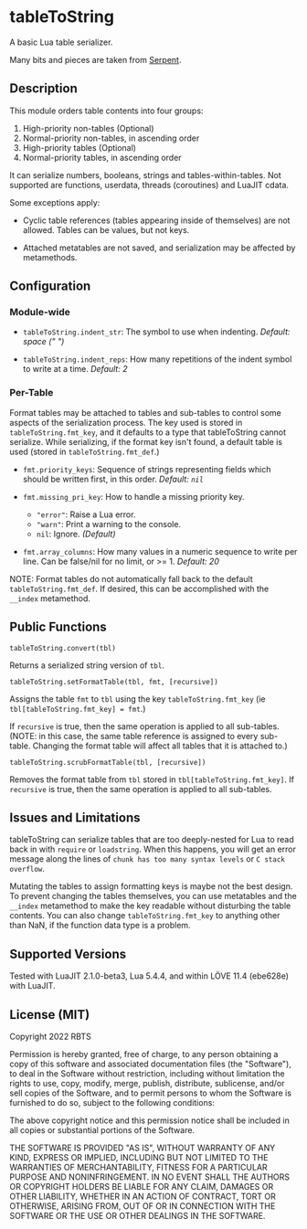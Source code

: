 # tableToString

A basic Lua table serializer.

Many bits and pieces are taken from [Serpent](https://github.com/pkulchenko/serpent).


## Description

This module orders table contents into four groups:

1. High-priority non-tables (Optional)
2. Normal-priority non-tables, in ascending order
3. High-priority tables (Optional)
4. Normal-priority tables, in ascending order

It can serialize numbers, booleans, strings and tables-within-tables. Not supported are functions, userdata, threads (coroutines) and LuaJIT cdata.

Some exceptions apply:

* Cyclic table references (tables appearing inside of themselves) are not allowed. Tables can be values, but not keys.

* Attached metatables are not saved, and serialization may be affected by metamethods.


## Configuration

### Module-wide

* `tableToString.indent_str`: The symbol to use when indenting. *Default: space (" ")*

* `tableToString.indent_reps`: How many repetitions of the indent symbol to write at a time. *Default: 2*


### Per-Table

Format tables may be attached to tables and sub-tables to control some aspects of the serialization process. The key used is stored in `tableToString.fmt_key`, and it defaults to a type that tableToString cannot serialize. While serializing, if the format key isn't found, a default table is used (stored in `tableToString.fmt_def`.)

* `fmt.priority_keys`: Sequence of strings representing fields which should be written first, in this order. *Default: `nil`*

* `fmt.missing_pri_key`: How to handle a missing priority key.
  * `"error"`: Raise a Lua error.
  * `"warn"`: Print a warning to the console.
  * `nil`: Ignore. *(Default)*

* `fmt.array_columns`: How many values in a numeric sequence to write per line. Can be false/nil for no limit, or >= 1. *Default: 20*

NOTE: Format tables do not automatically fall back to the default `tableToString.fmt_def`. If desired, this can be accomplished with the `__index` metamethod.


## Public Functions

`tableToString.convert(tbl)`

Returns a serialized string version of `tbl`.


`tableToString.setFormatTable(tbl, fmt, [recursive])`

Assigns the table `fmt` to `tbl` using the key `tableToString.fmt_key` (ie `tbl[tableToString.fmt_key] = fmt`.)

If `recursive` is true, then the same operation is applied to all sub-tables. (NOTE: in this case, the same table reference is assigned to every sub-table. Changing the format table will affect all tables that it is attached to.)


`tableToString.scrubFormatTable(tbl, [recursive])`

Removes the format table from `tbl` stored in `tbl[tableToString.fmt_key]`. If `recursive` is true, then the same operation is applied to all sub-tables.


## Issues and Limitations

tableToString can serialize tables that are too deeply-nested for Lua to read back in with `require` or `loadstring`. When this happens, you will get an error message along the lines of `chunk has too many syntax levels` or `C stack overflow`.

Mutating the tables to assign formatting keys is maybe not the best design. To prevent changing the tables themselves, you can use metatables and the `__index` metamethod to make the key readable without disturbing the table contents. You can also change `tableToString.fmt_key` to anything other than NaN, if the function data type is a problem.


## Supported Versions

Tested with LuaJIT 2.1.0-beta3, Lua 5.4.4, and within LÖVE 11.4 (ebe628e) with LuaJIT.


## License (MIT)

Copyright 2022 RBTS

Permission is hereby granted, free of charge, to any person obtaining a copy of this software and associated documentation files (the "Software"), to deal in the Software without restriction, including without limitation the rights to use, copy, modify, merge, publish, distribute, sublicense, and/or sell copies of the Software, and to permit persons to whom the Software is furnished to do so, subject to the following conditions:

The above copyright notice and this permission notice shall be included in all copies or substantial portions of the Software.

THE SOFTWARE IS PROVIDED "AS IS", WITHOUT WARRANTY OF ANY KIND, EXPRESS OR IMPLIED, INCLUDING BUT NOT LIMITED TO THE WARRANTIES OF MERCHANTABILITY, FITNESS FOR A PARTICULAR PURPOSE AND NONINFRINGEMENT. IN NO EVENT SHALL THE AUTHORS OR COPYRIGHT HOLDERS BE LIABLE FOR ANY CLAIM, DAMAGES OR OTHER LIABILITY, WHETHER IN AN ACTION OF CONTRACT, TORT OR OTHERWISE, ARISING FROM, OUT OF OR IN CONNECTION WITH THE SOFTWARE OR THE USE OR OTHER DEALINGS IN THE SOFTWARE.
